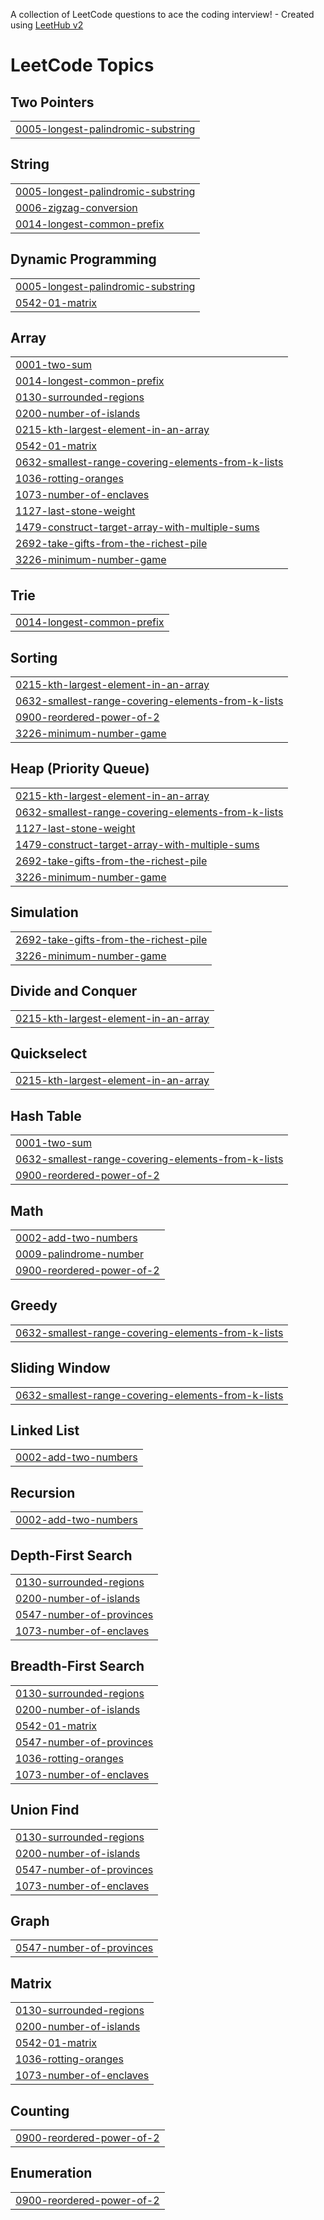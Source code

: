 A collection of LeetCode questions to ace the coding interview! - Created using [LeetHub v2](https://github.com/arunbhardwaj/LeetHub-2.0)
<!---LeetCode Topics Start-->
# LeetCode Topics
## Two Pointers
|  |
| ------- |
| [0005-longest-palindromic-substring](https://github.com/pritu6841/DSA_Consistency/tree/master/0005-longest-palindromic-substring) |
## String
|  |
| ------- |
| [0005-longest-palindromic-substring](https://github.com/pritu6841/DSA_Consistency/tree/master/0005-longest-palindromic-substring) |
| [0006-zigzag-conversion](https://github.com/pritu6841/DSA_Consistency/tree/master/0006-zigzag-conversion) |
| [0014-longest-common-prefix](https://github.com/pritu6841/DSA_Consistency/tree/master/0014-longest-common-prefix) |
## Dynamic Programming
|  |
| ------- |
| [0005-longest-palindromic-substring](https://github.com/pritu6841/DSA_Consistency/tree/master/0005-longest-palindromic-substring) |
| [0542-01-matrix](https://github.com/pritu6841/DSA_Consistency/tree/master/0542-01-matrix) |
## Array
|  |
| ------- |
| [0001-two-sum](https://github.com/pritu6841/DSA_Consistency/tree/master/0001-two-sum) |
| [0014-longest-common-prefix](https://github.com/pritu6841/DSA_Consistency/tree/master/0014-longest-common-prefix) |
| [0130-surrounded-regions](https://github.com/pritu6841/DSA_Consistency/tree/master/0130-surrounded-regions) |
| [0200-number-of-islands](https://github.com/pritu6841/DSA_Consistency/tree/master/0200-number-of-islands) |
| [0215-kth-largest-element-in-an-array](https://github.com/pritu6841/DSA_Consistency/tree/master/0215-kth-largest-element-in-an-array) |
| [0542-01-matrix](https://github.com/pritu6841/DSA_Consistency/tree/master/0542-01-matrix) |
| [0632-smallest-range-covering-elements-from-k-lists](https://github.com/pritu6841/DSA_Consistency/tree/master/0632-smallest-range-covering-elements-from-k-lists) |
| [1036-rotting-oranges](https://github.com/pritu6841/DSA_Consistency/tree/master/1036-rotting-oranges) |
| [1073-number-of-enclaves](https://github.com/pritu6841/DSA_Consistency/tree/master/1073-number-of-enclaves) |
| [1127-last-stone-weight](https://github.com/pritu6841/DSA_Consistency/tree/master/1127-last-stone-weight) |
| [1479-construct-target-array-with-multiple-sums](https://github.com/pritu6841/DSA_Consistency/tree/master/1479-construct-target-array-with-multiple-sums) |
| [2692-take-gifts-from-the-richest-pile](https://github.com/pritu6841/DSA_Consistency/tree/master/2692-take-gifts-from-the-richest-pile) |
| [3226-minimum-number-game](https://github.com/pritu6841/DSA_Consistency/tree/master/3226-minimum-number-game) |
## Trie
|  |
| ------- |
| [0014-longest-common-prefix](https://github.com/pritu6841/DSA_Consistency/tree/master/0014-longest-common-prefix) |
## Sorting
|  |
| ------- |
| [0215-kth-largest-element-in-an-array](https://github.com/pritu6841/DSA_Consistency/tree/master/0215-kth-largest-element-in-an-array) |
| [0632-smallest-range-covering-elements-from-k-lists](https://github.com/pritu6841/DSA_Consistency/tree/master/0632-smallest-range-covering-elements-from-k-lists) |
| [0900-reordered-power-of-2](https://github.com/pritu6841/DSA_Consistency/tree/master/0900-reordered-power-of-2) |
| [3226-minimum-number-game](https://github.com/pritu6841/DSA_Consistency/tree/master/3226-minimum-number-game) |
## Heap (Priority Queue)
|  |
| ------- |
| [0215-kth-largest-element-in-an-array](https://github.com/pritu6841/DSA_Consistency/tree/master/0215-kth-largest-element-in-an-array) |
| [0632-smallest-range-covering-elements-from-k-lists](https://github.com/pritu6841/DSA_Consistency/tree/master/0632-smallest-range-covering-elements-from-k-lists) |
| [1127-last-stone-weight](https://github.com/pritu6841/DSA_Consistency/tree/master/1127-last-stone-weight) |
| [1479-construct-target-array-with-multiple-sums](https://github.com/pritu6841/DSA_Consistency/tree/master/1479-construct-target-array-with-multiple-sums) |
| [2692-take-gifts-from-the-richest-pile](https://github.com/pritu6841/DSA_Consistency/tree/master/2692-take-gifts-from-the-richest-pile) |
| [3226-minimum-number-game](https://github.com/pritu6841/DSA_Consistency/tree/master/3226-minimum-number-game) |
## Simulation
|  |
| ------- |
| [2692-take-gifts-from-the-richest-pile](https://github.com/pritu6841/DSA_Consistency/tree/master/2692-take-gifts-from-the-richest-pile) |
| [3226-minimum-number-game](https://github.com/pritu6841/DSA_Consistency/tree/master/3226-minimum-number-game) |
## Divide and Conquer
|  |
| ------- |
| [0215-kth-largest-element-in-an-array](https://github.com/pritu6841/DSA_Consistency/tree/master/0215-kth-largest-element-in-an-array) |
## Quickselect
|  |
| ------- |
| [0215-kth-largest-element-in-an-array](https://github.com/pritu6841/DSA_Consistency/tree/master/0215-kth-largest-element-in-an-array) |
## Hash Table
|  |
| ------- |
| [0001-two-sum](https://github.com/pritu6841/DSA_Consistency/tree/master/0001-two-sum) |
| [0632-smallest-range-covering-elements-from-k-lists](https://github.com/pritu6841/DSA_Consistency/tree/master/0632-smallest-range-covering-elements-from-k-lists) |
| [0900-reordered-power-of-2](https://github.com/pritu6841/DSA_Consistency/tree/master/0900-reordered-power-of-2) |
## Math
|  |
| ------- |
| [0002-add-two-numbers](https://github.com/pritu6841/DSA_Consistency/tree/master/0002-add-two-numbers) |
| [0009-palindrome-number](https://github.com/pritu6841/DSA_Consistency/tree/master/0009-palindrome-number) |
| [0900-reordered-power-of-2](https://github.com/pritu6841/DSA_Consistency/tree/master/0900-reordered-power-of-2) |
## Greedy
|  |
| ------- |
| [0632-smallest-range-covering-elements-from-k-lists](https://github.com/pritu6841/DSA_Consistency/tree/master/0632-smallest-range-covering-elements-from-k-lists) |
## Sliding Window
|  |
| ------- |
| [0632-smallest-range-covering-elements-from-k-lists](https://github.com/pritu6841/DSA_Consistency/tree/master/0632-smallest-range-covering-elements-from-k-lists) |
## Linked List
|  |
| ------- |
| [0002-add-two-numbers](https://github.com/pritu6841/DSA_Consistency/tree/master/0002-add-two-numbers) |
## Recursion
|  |
| ------- |
| [0002-add-two-numbers](https://github.com/pritu6841/DSA_Consistency/tree/master/0002-add-two-numbers) |
## Depth-First Search
|  |
| ------- |
| [0130-surrounded-regions](https://github.com/pritu6841/DSA_Consistency/tree/master/0130-surrounded-regions) |
| [0200-number-of-islands](https://github.com/pritu6841/DSA_Consistency/tree/master/0200-number-of-islands) |
| [0547-number-of-provinces](https://github.com/pritu6841/DSA_Consistency/tree/master/0547-number-of-provinces) |
| [1073-number-of-enclaves](https://github.com/pritu6841/DSA_Consistency/tree/master/1073-number-of-enclaves) |
## Breadth-First Search
|  |
| ------- |
| [0130-surrounded-regions](https://github.com/pritu6841/DSA_Consistency/tree/master/0130-surrounded-regions) |
| [0200-number-of-islands](https://github.com/pritu6841/DSA_Consistency/tree/master/0200-number-of-islands) |
| [0542-01-matrix](https://github.com/pritu6841/DSA_Consistency/tree/master/0542-01-matrix) |
| [0547-number-of-provinces](https://github.com/pritu6841/DSA_Consistency/tree/master/0547-number-of-provinces) |
| [1036-rotting-oranges](https://github.com/pritu6841/DSA_Consistency/tree/master/1036-rotting-oranges) |
| [1073-number-of-enclaves](https://github.com/pritu6841/DSA_Consistency/tree/master/1073-number-of-enclaves) |
## Union Find
|  |
| ------- |
| [0130-surrounded-regions](https://github.com/pritu6841/DSA_Consistency/tree/master/0130-surrounded-regions) |
| [0200-number-of-islands](https://github.com/pritu6841/DSA_Consistency/tree/master/0200-number-of-islands) |
| [0547-number-of-provinces](https://github.com/pritu6841/DSA_Consistency/tree/master/0547-number-of-provinces) |
| [1073-number-of-enclaves](https://github.com/pritu6841/DSA_Consistency/tree/master/1073-number-of-enclaves) |
## Graph
|  |
| ------- |
| [0547-number-of-provinces](https://github.com/pritu6841/DSA_Consistency/tree/master/0547-number-of-provinces) |
## Matrix
|  |
| ------- |
| [0130-surrounded-regions](https://github.com/pritu6841/DSA_Consistency/tree/master/0130-surrounded-regions) |
| [0200-number-of-islands](https://github.com/pritu6841/DSA_Consistency/tree/master/0200-number-of-islands) |
| [0542-01-matrix](https://github.com/pritu6841/DSA_Consistency/tree/master/0542-01-matrix) |
| [1036-rotting-oranges](https://github.com/pritu6841/DSA_Consistency/tree/master/1036-rotting-oranges) |
| [1073-number-of-enclaves](https://github.com/pritu6841/DSA_Consistency/tree/master/1073-number-of-enclaves) |
## Counting
|  |
| ------- |
| [0900-reordered-power-of-2](https://github.com/pritu6841/DSA_Consistency/tree/master/0900-reordered-power-of-2) |
## Enumeration
|  |
| ------- |
| [0900-reordered-power-of-2](https://github.com/pritu6841/DSA_Consistency/tree/master/0900-reordered-power-of-2) |
<!---LeetCode Topics End-->